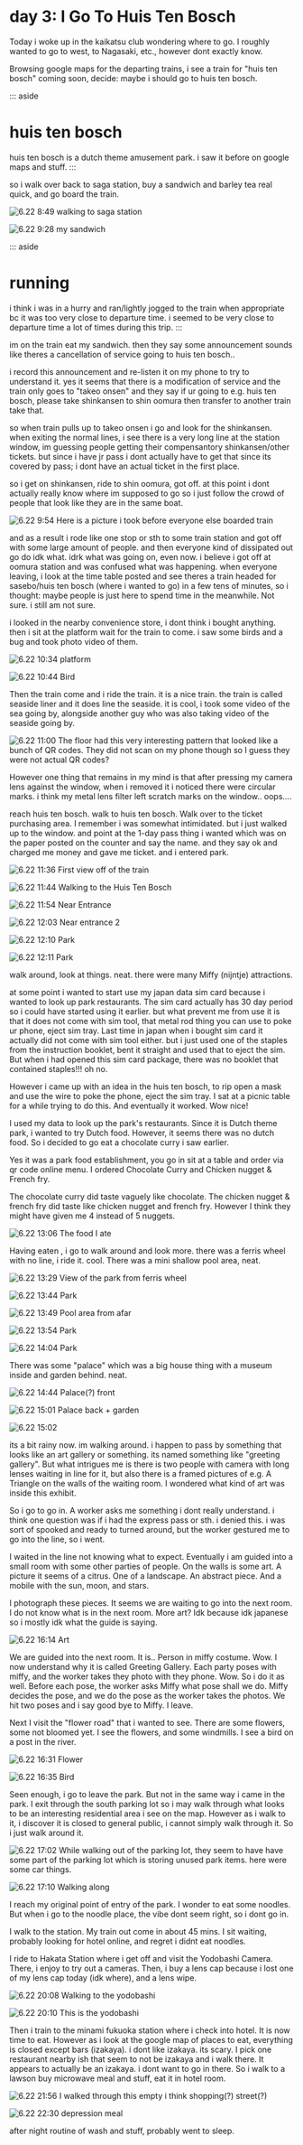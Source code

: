 # day 3: I Go To Huis Ten Bosch

Today i woke up in the kaikatsu club wondering where to go. I roughly wanted to go to west, to Nagasaki, etc., however dont exactly know.

Browsing google maps for the departing trains, i see a train for "huis ten bosch" coming soon, decide: maybe i should go to huis ten bosch.

::: aside
# huis ten bosch
huis ten bosch is a dutch theme amusement park. i saw it before on google maps and stuff.
:::

so i walk over back to saga station, buy a sandwich and barley tea real quick, and go board the train.

![6.22 8:49 walking to saga station](DSCF4318.JPG)

![6.22 9:28 my sandwich](DSCF4331.JPG)

::: aside
# running
i think i was in a hurry and ran/lightly jogged to the train when appropriate bc it was too very close to departure time. i seemed to be very close to departure time a lot of times during this trip.
:::

im on the train eat my sandwich. then they say some announcement sounds like theres a cancellation of service going to huis ten bosch..

i record this announcement and re-listen it on my phone to try to understand it. yes it seems that there is a modification of service and the train only goes to "takeo onsen" and they say if ur going to e.g. huis ten bosch, please take shinkansen to shin oomura then transfer to another train take that.

so when train pulls up to takeo onsen i go and look for the shinkansen. when exiting the normal lines, i see there is a very long line at the station window, im guessing people getting their compensantory shinkansen/other tickets. but since i have jr pass i dont actually have to get that since its covered by pass; i dont have an actual ticket in the first place.

so i get on shinkansen, ride to shin oomura, got off. at this point i dont actually really know where im supposed to go so i just follow the crowd of people that look like they are in the same boat.

![6.22 9:54 Here is a picture i took before everyone else boarded train](DSCF4335.JPG)

and as a result i rode like one stop or sth to some train station and got off with some large amount of people. and then everyone kind of dissipated out go do idk what. idrk what was going on, even now. i believe i got off at oomura station and was confused what was happening. when everyone leaving, i look at the time table posted and see theres a train headed for sasebo/huis ten bosch (where i wanted to go) in a few tens of minutes, so i thought: maybe people is just here to spend time in the meanwhile. Not sure. i still am not sure.

i looked in the nearby convenience store, i dont think i bought anything. then i sit at the platform wait for the train to come. i saw some birds and a bug and took photo video of them.

![6.22 10:34 platform](DSCF4343.JPG)

![6.22 10:44 Bird](DSCF4361.JPG)

Then the train come and i ride the train. it is a nice train. the train is called seaside liner and it does line the seaside. it is cool, i took some video of the sea going by, alongside another guy who was also taking video of the seaside going by.

![6.22 11:00 The floor had this very interesting pattern that looked like a bunch of QR codes. They did not scan on my phone though so I guess they were not actual QR codes?](20250622_110034.jpg)

However one thing that remains in my mind is that after pressing my camera lens against the window, when i removed it i noticed there were circular marks. i think my metal lens filter left scratch marks on the window.. oops....

reach huis ten bosch. walk to huis ten bosch. Walk over to the ticket purchasing area. I remember i was somewhat intimidated. but i just walked up to the window. and point at the 1-day pass thing i wanted which was on the paper posted on the counter and say the name. and they say ok and charged me money and gave me ticket. and i entered park.

![6.22 11:36 First view off of the train](DSCF4381.JPG)

![6.22 11:44 Walking to the Huis Ten Bosch](DSCF4393.JPG)

![6.22 11:54 Near Entrance](DSCF4395.JPG)

![6.22 12:03 Near entrance 2](DSCF4406.JPG)

![6.22 12:10 Park](DSCF4410.JPG)

![6.22 12:11 Park](DSCF4411.JPG)

walk around, look at things. neat. there were many Miffy (nijntje) attractions.

at some point i wanted to start use my japan data sim card because i wanted to look up park restaurants. The sim card actually has 30 day period so i could have started using it earlier. but what prevent me from use it is that it does not come with sim tool, that metal rod thing you can use to poke ur phone, eject sim tray. Last time in japan when i bought sim card it actually did not come with sim tool either. but i just used one of the staples from the instruction booklet, bent it straight and used that to eject the sim. But when i had opened this sim card package, there was no booklet that contained staples!!! oh no.

However i came up with an idea in the huis ten bosch, to rip open a mask and use the wire to poke the phone, eject the sim tray. I sat at a picnic table for a while trying to do this. And eventually it worked. Wow nice!

I used my data to look up the park's restaurants. Since it is Dutch theme park, i wanted to try Dutch food. However, it seems there was no dutch food. So i decided to go eat a chocolate curry i saw earlier.

Yes it was a park food establishment, you go in sit at a table and order via qr code online menu. I ordered Chocolate Curry and Chicken nugget & French fry.

The chocolate curry did taste vaguely like chocolate. The chicken nugget & french fry did taste like chicken nugget and french fry. However I think they might have given me 4 instead of 5 nuggets.

![6.22 13:06 The food I ate](20250622_130615.jpg)

Having eaten , i go to walk around and look more. there was a ferris wheel with no line, i ride it. cool. There was a mini shallow pool area, neat.

![6.22 13:29 View of the park from ferris wheel](DSCF4420.JPG)

![6.22 13:44 Park](DSCF4429.JPG)

![6.22 13:49 Pool area from afar](DSCF4434.JPG)

![6.22 13:54 Park](DSCF4439.JPG)

![6.22 14:04 Park](DSCF4443.JPG)

There was some "palace" which was a big house thing with a museum inside and garden behind. neat.

![6.22 14:44 Palace(?) front](DSCF4460.JPG)

![6.22 15:01 Palace back + garden](DSCF4483.JPG)

![6.22 15:02](DSCF4486.JPG)

its a bit rainy now. im walking around. i happen to pass by something that looks like an art gallery or something. its named something like "greeting gallery". But what intrigues me is there is two people with camera with long lenses waiting in line for it, but also there is a framed pictures of e.g. A Triangle on the walls of the waiting room. I wondered what kind of art was inside this exhibit.

So i go to go in. A worker asks me something i dont really understand. i think one question was if i had the express pass or sth. i denied this. i was sort of spooked and ready to turned around, but the worker gestured me to go into the line, so i went.

I waited in the line not knowing what to expect. Eventually i am guided into a small room with some other parties of people. On the walls is some art. A picture it seems of a citrus. One of a landscape. An abstract piece. And a mobile with the sun, moon, and stars.

I photograph these pieces. It seems we are waiting to go into the next room. I do not know what is in the next room. More art? Idk because idk japanese so i mostly idk what the guide is saying.

![6.22 16:14 Art](DSCF4516.JPG)

We are guided into the next room. It is.. Person in miffy costume. Wow. I now understand why it is called Greeting Gallery. Each party poses with miffy, and the worker takes they photo with they phone. Wow. So i do it as well. Before each pose, the worker asks Miffy what pose shall we do. Miffy decides the pose, and we do the pose as the worker takes the photos. We hit two poses and i say good bye to Miffy. I leave.

Next I visit the "flower road" that i wanted to see. There are some flowers, some not bloomed yet. I see the flowers, and some windmills. I see a bird on a post in the river.

![6.22 16:31 Flower](DSCF4531.JPG)

![6.22 16:35 Bird](DSCF4542.JPG)

Seen enough, i go to leave the park. But not in the same way i came in the park. I exit through the south parking lot so i may walk through what looks to be an interesting residential area i see on the map. However as i walk to it, i discover it is closed to general public, i cannot simply walk through it. So i just walk around it.

![6.22 17:02 While walking out of the parking lot, they seem to have have some part of the parking lot which is storing unused park items. here were some car things.](DSCF4571.JPG)

![6.22 17:10 Walking along](DSCF4577.JPG)

I reach my original point of entry of the park. I wonder to eat some noodles. But when i go to the noodle place, the vibe dont seem right, so i dont go in.

I walk to the station. My train out come in about 45 mins. I sit waiting, probably looking for hotel online, and regret i didnt eat noodles.

I ride to Hakata Station where i get off and visit the Yodobashi Camera. There, i enjoy to try out a cameras. Then, i buy a lens cap because i lost one of my lens cap today (idk where), and a lens wipe.

![6.22 20:08 Walking to the yodobashi](DSCF4604.JPG)

![6.22 20:10 This is the yodobashi](DSCF4609.JPG)

Then i train to the minami fukuoka station where i check into hotel. It is now time to eat. However as i look at the google map of places to eat, everything is closed except bars (izakaya). i dont like izakaya. its scary. I pick one restaurant nearby ish that seem to not be izakaya and i walk there. It appears to actually be an izakaya. i dont want to go in there. So i walk to a lawson buy microwave meal and stuff, eat it in hotel room.

![6.22 21:56 I walked through this empty i think shopping(?) street(?)](20250622_215617.jpg)

![6.22 22:30 depression meal](20250622_223005.jpg)

after night routine of wash and stuff, probably went to sleep.
